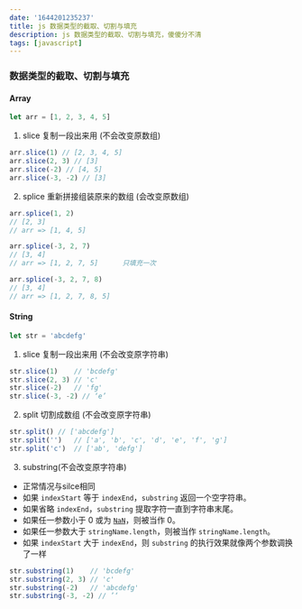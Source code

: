 ```yaml
---
date: '1644201235237'
title: js 数据类型的截取、切割与填充
description: js 数据类型的截取、切割与填充，傻傻分不清
tags: [javascript]
---
```

### 数据类型的截取、切割与填充
#### Array
```javascript
let arr = [1, 2, 3, 4, 5]
```
1. slice 复制一段出来用 (不会改变原数组)
```javascript
arr.slice(1) // [2, 3, 4, 5]
arr.slice(2, 3) // [3]
arr.slice(-2) // [4, 5]
arr.slice(-3, -2) // [3]
```
2. splice 重新拼接组装原来的数组 (会改变原数组)
```javascript
arr.splice(1, 2)
// [2, 3]
// arr => [1, 4, 5]

arr.splice(-3, 2, 7)
// [3, 4]
// arr => [1, 2, 7, 5] 		只填充一次

arr.splice(-3, 2, 7, 8)
// [3, 4]
// arr => [1, 2, 7, 8, 5]
```

#### String
```javascript
let str = 'abcdefg'
```
1. slice 复制一段出来用 (不会改变原字符串)
```javascript
str.slice(1)	// 'bcdefg'
str.slice(2, 3)	// 'c'
str.slice(-2)	// 'fg'
str.slice(-3, -2) // ‘e’
```
2. split 切割成数组 (不会改变原字符串)
```javascript
str.split()	// ['abcdefg']
str.split('')	// ['a', 'b', 'c', 'd', 'e', 'f', 'g']
str.split('c')	// ['ab', 'defg']
```
3. substring(不会改变原字符串)
 - 正常情况与silce相同
 - 如果 `indexStart` 等于 `indexEnd`，`substring` 返回一个空字符串。
 - 如果省略 `indexEnd`，`substring` 提取字符一直到字符串末尾。
 - 如果任一参数小于 0 或为 [`NaN`](https://developer.mozilla.org/zh-CN/docs/Web/JavaScript/Reference/Global_Objects/NaN)，则被当作 0。
 - 如果任一参数大于 `stringName.length`，则被当作 `stringName.length`。
 - 如果 `indexStart` 大于 `indexEnd`，则 `substring` 的执行效果就像两个参数调换了一样

```javascript
str.substring(1)	// 'bcdefg'
str.substring(2, 3)	// 'c'
str.substring(-2)	// 'abcdefg'
str.substring(-3, -2) // ’‘
```

